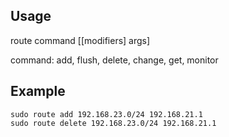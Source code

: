## Usage
route command [[modifiers] args]

command: add, flush, delete, change, get, monitor

## Example
```
sudo route add 192.168.23.0/24 192.168.21.1
sudo route delete 192.168.23.0/24 192.168.21.1
```
